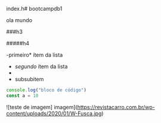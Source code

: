 index.h# bootcampdb1

 ola mundo 
 
 ###h3
 
 #####h4
 
 -primeiro* ítem da lista
 - *segundo* ítem da lista
 -  
 - subsubitem

```js
console.log("bloco de código")
const a = 10
```



![teste de imagem] imagem](https://revistacarro.com.br/wp-content/uploads/2020/01/W-Fusca.jpg)

